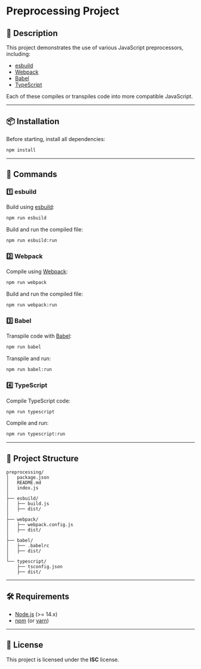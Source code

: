 # Preprocessing Project

## 📌 Description
This project demonstrates the use of various JavaScript preprocessors, including:
- [esbuild](https://esbuild.github.io/)
- [Webpack](https://webpack.js.org/)
- [Babel](https://babeljs.io/)
- [TypeScript](https://www.typescriptlang.org/)

Each of these compiles or transpiles code into more compatible JavaScript.

---

## 📦 Installation
Before starting, install all dependencies:
```sh
npm install
```

---

## 🚀 Commands

### 1️⃣ **esbuild**
Build using [esbuild](https://esbuild.github.io/):
```sh
npm run esbuild
```
Build and run the compiled file:
```sh
npm run esbuild:run
```

### 2️⃣ **Webpack**
Compile using [Webpack](https://webpack.js.org/):
```sh
npm run webpack
```
Build and run the compiled file:
```sh
npm run webpack:run
```

### 3️⃣ **Babel**
Transpile code with [Babel](https://babeljs.io/):
```sh
npm run babel
```
Transpile and run:
```sh
npm run babel:run
```

### 4️⃣ **TypeScript**
Compile TypeScript code:
```sh
npm run typescript
```
Compile and run:
```sh
npm run typescript:run
```

---

## 📂 Project Structure
```
preprocessing/
│   package.json
│   README.md
│   index.js
│
├── esbuild/
│   ├── build.js
│   ├── dist/
│
├── webpack/
│   ├── webpack.config.js
│   ├── dist/
│
├── babel/
│   ├── .babelrc
│   ├── dist/
│
└── typescript/
    ├── tsconfig.json
    ├── dist/
```

---

## 🛠 Requirements
- [Node.js](https://nodejs.org/) (>= 14.x)
- [npm](https://www.npmjs.com/) (or [yarn](https://yarnpkg.com/))

---

## 📖 License
This project is licensed under the **ISC** license.

